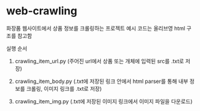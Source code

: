 # web-crawling
화장품 웹사이트에서 상품 정보를 크롤링하는 프로젝트
예시 코드는 올리브영 html 구조를 참고함

실행 순서
1. crawling_item_url.py
(주어진 url에서 상품 또는 개체에 입력된 src를 .txt로 저장)

2. crawling_item_body.py
(.txt에 저장된 링크 안에서 html parser를 통해 내부 정보를 크롤링, 이미지 링크를 .txt로 저장)

3. crawling_item_img.py
(.txt에 저장된 이미지 링크에서 이미지 파일을 다운로드)
